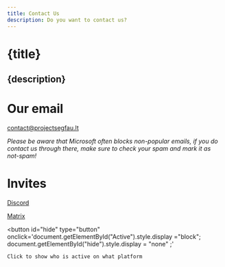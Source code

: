 ```yaml
---
title: Contact Us
description: Do you want to contact us?
---
```


# {title}

## {description}

# Our email

<p><a href="mailto:contact@projectsegfau.lt">contact@projectsegfau.lt</a></p>
<p><i>Please be aware that Microsoft often blocks non-popular emails, if you do contact us through there, make sure to check your spam and mark it as not-spam!</i></p>

# Invites

<p><a href="https://discord.gg/26EG7fFtfS">Discord</a></p>

<p><a href="https://matrix.to/#/#project-segfault:projectsegfau.lt">Matrix</a></p>

<div id="Active" style="display:none">
    <h1>People</h1>

    <div class="parent">
    <div class="div1">Midou:</div>
    <a class="div2 matrixcolored" href="https://matrix.to/#/@midou:projectsegfau.lt">[Matrix]</a>
    <div class="div3"></div>
    <div class="div4">MrLeRien:</div>
    <a class="div5 discordcolored" href="https://discord.com/users/213634643327582208">Discord</a>
    <div class="div6"></div>
    <div class="div7">Odyssey:</div>
    <a class="div8 matrixcolored" href="https://matrix.to/#/@odyssey346:projectsegfau.lt">[Matrix]</a>
    <a class="div9 discordcolored" href="https://discord.com/users/315843700490240002">Discord</a>
    <div class="div10">Devnol:</div>
    <a class="div11 matrixcolored" href="https://matrix.to/#/@devnol:projectsegfau.lt">[Matrix]</a>
    <a class="div12 discordcolored" href="https://discordapp.com/users/429353559566319626">Discord</a>
    </div> 
</div>

<button
id="hide"
type="button"
onclick='document.getElementById("Active").style.display ="block"; document.getElementById("hide").style.display = "none" ;'
>

    Click to show who is active on what platform

</button>

<style>
    button {
        background-color: var(--accent-primary);
        border: none;
        border-radius: 10px;
        padding: 1rem;
        cursor: pointer;
        font-family: var(--font-primary);
    }

    .parent {
        display: grid;
        grid-template-columns: repeat(3, max-content);
        grid-template-rows: repeat(4, 1fr);
        grid-column-gap: 16px;
        grid-row-gap: 16px;
        max-width: 50%;
        align-items: center;
    }

    .div1 { grid-area: 1 / 1 / 2 / 2; }
    .div2 { grid-area: 1 / 2 / 2 / 3; }
    .div3 { grid-area: 1 / 3 / 2 / 4; }
    .div4 { grid-area: 2 / 1 / 3 / 2; }
    .div5 { grid-area: 2 / 2 / 3 / 3; }
    .div6 { grid-area: 2 / 3 / 3 / 4; }
    .div7 { grid-area: 3 / 1 / 4 / 2; }
    .div8 { grid-area: 3 / 2 / 4 / 3; }
    .div9 { grid-area: 3 / 3 / 4 / 4; }
    .div10 { grid-area: 4 / 1 / 5 / 2; }
    .div11 { grid-area: 4 / 2 / 5 / 3; }
    .div12 { grid-area: 4 / 3 / 5 / 4; }



    #Active a {
        border: none;
        border-radius: 10px;
        padding: .5rem;
        cursor: pointer;
        font-family: var(--font-primary);
        color: var(--secondary);
        text-decoration: none;
    }

    .matrixcolored {
        background-color: #fff;
    }

    .discordcolored {
        background-color: #5865F2;
        color: #fff !important;
    }

</style>
